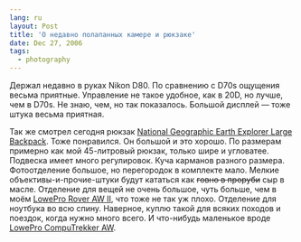 ```yaml
---
lang: ru
layout: Post
title: 'О недавно полапанных камере и рюкзаке'
date: Dec 27, 2006
tags:
  - photography
---
```


Держал недавно в руках Nikon D80. По сравнению с D70s ощущения весьма приятные. Управление не такое удобное, как в 20D, но лучше, чем в D70s. Не знаю, чем, но так показалось. Большой дисплей — тоже штука весьма приятная.

Так же смотрел сегодня рюкзак [National Geographic Earth Explorer Large Backpack](http://onlinetrade.ru/cash/info/33980.html). Тоже понравился. Он большой и это хорошо. По размерам примерно как мой 45-литровый рюкзак, только шире и угловатее. Подвеска имеет много регулировок. Куча карманов разного размера. Фотоотделение большое, но перегородок в комплекте мало. Мелкие объективы-и-прочие-штуки будут кататься как ~~говно в проруби~~ сыр в масле. Отделение для вещей не очень большое, чуть больше, чем в моём [LowePro Rover AW II](http://lowepro.com/Products/Backpacks/allWeather/Rover_AW_II.aspx), что тоже не так уж плохо. Отделение для ноутбука во всю спину. Наверное, куплю такой для всяких походов и поездок, когда нужно много всего. И что-нибудь маленькое вроде [LowePro CompuTrekker AW](http://lowepro.com/Products/Backpacks/notebook_camera/CompuTrekker_AW.aspx).
